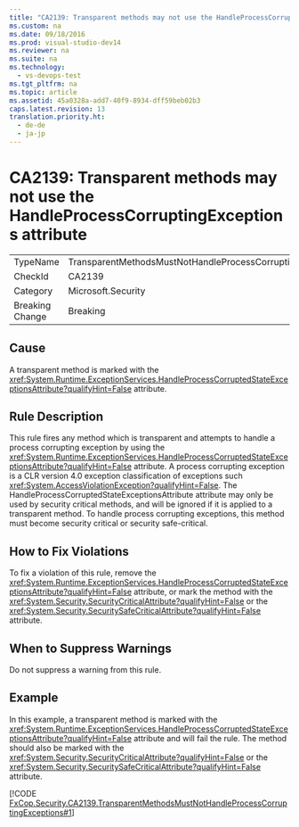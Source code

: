 ```yaml
---
title: "CA2139: Transparent methods may not use the HandleProcessCorruptingExceptions attribute"
ms.custom: na
ms.date: 09/18/2016
ms.prod: visual-studio-dev14
ms.reviewer: na
ms.suite: na
ms.technology: 
  - vs-devops-test
ms.tgt_pltfrm: na
ms.topic: article
ms.assetid: 45a0328a-add7-40f9-8934-dff59beb02b3
caps.latest.revision: 13
translation.priority.ht: 
  - de-de
  - ja-jp
---
```

# CA2139: Transparent methods may not use the HandleProcessCorruptingExceptions attribute
|||  
|-|-|  
|TypeName|TransparentMethodsMustNotHandleProcessCorruptingExceptions|  
|CheckId|CA2139|  
|Category|Microsoft.Security|  
|Breaking Change|Breaking|  
  
## Cause  
 A transparent method is marked with the <xref:System.Runtime.ExceptionServices.HandleProcessCorruptedStateExceptionsAttribute?qualifyHint=False> attribute.  
  
## Rule Description  
 This rule fires any method which is transparent and attempts to handle a process corrupting exception by using the <xref:System.Runtime.ExceptionServices.HandleProcessCorruptedStateExceptionsAttribute?qualifyHint=False> attribute. A process corrupting exception is a CLR version 4.0 exception classification of exceptions such <xref:System.AccessViolationException?qualifyHint=False>. The HandleProcessCorruptedStateExceptionsAttribute attribute may only be used by security critical methods, and will be ignored if it is applied to a transparent method. To handle process corrupting exceptions, this method must become security critical or security safe-critical.  
  
## How to Fix Violations  
 To fix a violation of this rule, remove the <xref:System.Runtime.ExceptionServices.HandleProcessCorruptedStateExceptionsAttribute?qualifyHint=False> attribute, or mark the method with the <xref:System.Security.SecurityCriticalAttribute?qualifyHint=False> or the <xref:System.Security.SecuritySafeCriticalAttribute?qualifyHint=False> attribute.  
  
## When to Suppress Warnings  
 Do not suppress a warning from this rule.  
  
## Example  
 In this example, a transparent method is marked with the <xref:System.Runtime.ExceptionServices.HandleProcessCorruptedStateExceptionsAttribute?qualifyHint=False> attribute and will fail the rule. The method should also be marked with the <xref:System.Security.SecurityCriticalAttribute?qualifyHint=False> or the <xref:System.Security.SecuritySafeCriticalAttribute?qualifyHint=False> attribute.  
  
 [!CODE [FxCop.Security.CA2139.TransparentMethodsMustNotHandleProcessCorruptingExceptions#1](../CodeSnippet/VS_Snippets_CodeAnalysis/fxcop.security.ca2139.transparentmethodsmustnothandleprocesscorruptingexceptions#1)]